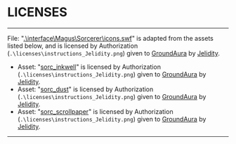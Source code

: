 # LICENSES

---

File: "[.\interface\Magus\Sorcerer\icons.swf](https://www.nexusmods.com/skyrimspecialedition/mods/95196)" is adapted from the assets listed below, and is licensed by Authorization (`.\licenses\instructions_Jelidity.png`) given to [GroundAura](https://www.nexusmods.com/users/97658973) by [Jelidity](https://www.nexusmods.com/users/4569617).

- Asset: "[sorc_inkwell](https://www.nexusmods.com/skyrimspecialedition/mods/95196)" is licensed by Authorization (`.\licenses\instructions_Jelidity.png`) given to [GroundAura](https://www.nexusmods.com/users/97658973) by [Jelidity](https://www.nexusmods.com/users/4569617).
- Asset: "[sorc_dust](https://www.nexusmods.com/skyrimspecialedition/mods/95196)" is licensed by Authorization (`.\licenses\instructions_Jelidity.png`) given to [GroundAura](https://www.nexusmods.com/users/97658973) by [Jelidity](https://www.nexusmods.com/users/4569617).
- Asset: "[sorc_scrollpaper](https://www.nexusmods.com/skyrimspecialedition/mods/95196)" is licensed by Authorization (`.\licenses\instructions_Jelidity.png`) given to [GroundAura](https://www.nexusmods.com/users/97658973) by [Jelidity](https://www.nexusmods.com/users/4569617).

---
